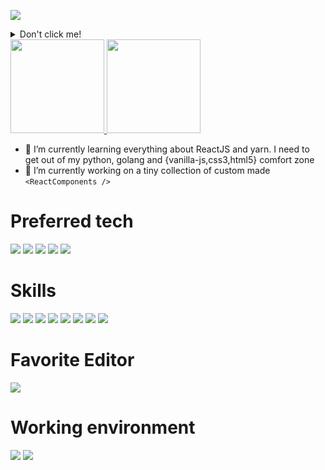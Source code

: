 ![](https://komarev.com/ghpvc/?username=cyberpanda&label=PROFILE+VIEWS&color=brightgreen)
<details>
<summary>Don't click me!</summary>
<br>
  
  # You little rebel, have a good one!
  
  ![](https://c.tenor.com/sYlRuyDBOjsAAAAd/rick-roll-dp-panda.gif)
</details>

  <a href="https://github.com/cyberpanda" style="width: 100%">
      <img src="https://github-readme-stats.vercel.app/api?username=cyberpanda&show_icons=true" alt="" height="150px"/>
      <img src="https://github-readme-stats.vercel.app/api/top-langs/?username=cyberpanda&layout=compact" alt="" height="150px"/>
  </a>

- 🌱 I’m currently learning everything about ReactJS and yarn. I need to get out of my python, golang and {vanilla-js,css3,html5} comfort zone
- 🔭 I’m currently working on a tiny collection of custom made `<ReactComponents />`

# Preferred tech
![](https://img.shields.io/badge/React-20232A?style=for-the-badge&logo=react&logoColor=61DAFB)
![]( https://img.shields.io/badge/Django-092E20?style=for-the-badge&logo=django&logoColor=green)
![](https://img.shields.io/badge/Yarn-2C8EBB?style=for-the-badge&logo=yarn&logoColor=white)
![](https://img.shields.io/badge/Ant%20Design-1890FF?style=for-the-badge&logo=antdesign&logoColor=white)
![](https://img.shields.io/badge/Docker-2CA5E0?style=for-the-badge&logo=docker&logoColor=white)

# Skills
![](https://img.shields.io/badge/Python-14354C?style=for-the-badge&logo=python&logoColor=yellow)
![](https://img.shields.io/badge/Go-00ADD8?style=for-the-badge&logo=go&logoColor=white)
![](https://img.shields.io/badge/JavaScript-323330?style=for-the-badge&logo=javascript&logoColor=F7DF1E)
![](https://img.shields.io/badge/HTML5-E34F26?style=for-the-badge&logo=html5&logoColor=white)
![](https://img.shields.io/badge/CSS3-1572B6?style=for-the-badge&logo=css3&logoColor=white)
![](https://img.shields.io/badge/Markdown-000000?style=for-the-badge&logo=markdown&logoColor=white)
![](https://img.shields.io/badge/Adobe%20Photoshop-31A8FF?style=for-the-badge&logo=Adobe%20Photoshop&logoColor=black)
![](https://img.shields.io/badge/blender-%23F5792A.svg?style=for-the-badge&logo=blender&logoColor=white)


# Favorite Editor
![](https://img.shields.io/badge/Visual_Studio_Code-0078D4?style=for-the-badge&logo=visual%20studio%20code&logoColor=white)

# Working environment
![](https://img.shields.io/badge/Linux-FCC624?style=for-the-badge&logo=linux&logoColor=black)
![](https://img.shields.io/badge/mac%20os-000000?style=for-the-badge&logo=apple&logoColor=white)
